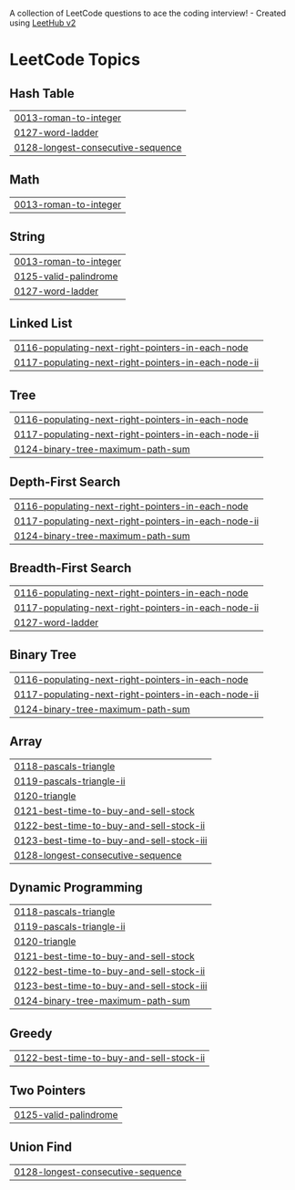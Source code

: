 A collection of LeetCode questions to ace the coding interview! - Created using [LeetHub v2](https://github.com/arunbhardwaj/LeetHub-2.0)
<!---LeetCode Topics Start-->
# LeetCode Topics
## Hash Table
|  |
| ------- |
| [0013-roman-to-integer](https://github.com/nilf4/LeetcodeRudra/tree/master/0013-roman-to-integer) |
| [0127-word-ladder](https://github.com/nilf4/LeetcodeRudra/tree/master/0127-word-ladder) |
| [0128-longest-consecutive-sequence](https://github.com/nilf4/LeetcodeRudra/tree/master/0128-longest-consecutive-sequence) |
## Math
|  |
| ------- |
| [0013-roman-to-integer](https://github.com/nilf4/LeetcodeRudra/tree/master/0013-roman-to-integer) |
## String
|  |
| ------- |
| [0013-roman-to-integer](https://github.com/nilf4/LeetcodeRudra/tree/master/0013-roman-to-integer) |
| [0125-valid-palindrome](https://github.com/nilf4/LeetcodeRudra/tree/master/0125-valid-palindrome) |
| [0127-word-ladder](https://github.com/nilf4/LeetcodeRudra/tree/master/0127-word-ladder) |
## Linked List
|  |
| ------- |
| [0116-populating-next-right-pointers-in-each-node](https://github.com/nilf4/LeetcodeRudra/tree/master/0116-populating-next-right-pointers-in-each-node) |
| [0117-populating-next-right-pointers-in-each-node-ii](https://github.com/nilf4/LeetcodeRudra/tree/master/0117-populating-next-right-pointers-in-each-node-ii) |
## Tree
|  |
| ------- |
| [0116-populating-next-right-pointers-in-each-node](https://github.com/nilf4/LeetcodeRudra/tree/master/0116-populating-next-right-pointers-in-each-node) |
| [0117-populating-next-right-pointers-in-each-node-ii](https://github.com/nilf4/LeetcodeRudra/tree/master/0117-populating-next-right-pointers-in-each-node-ii) |
| [0124-binary-tree-maximum-path-sum](https://github.com/nilf4/LeetcodeRudra/tree/master/0124-binary-tree-maximum-path-sum) |
## Depth-First Search
|  |
| ------- |
| [0116-populating-next-right-pointers-in-each-node](https://github.com/nilf4/LeetcodeRudra/tree/master/0116-populating-next-right-pointers-in-each-node) |
| [0117-populating-next-right-pointers-in-each-node-ii](https://github.com/nilf4/LeetcodeRudra/tree/master/0117-populating-next-right-pointers-in-each-node-ii) |
| [0124-binary-tree-maximum-path-sum](https://github.com/nilf4/LeetcodeRudra/tree/master/0124-binary-tree-maximum-path-sum) |
## Breadth-First Search
|  |
| ------- |
| [0116-populating-next-right-pointers-in-each-node](https://github.com/nilf4/LeetcodeRudra/tree/master/0116-populating-next-right-pointers-in-each-node) |
| [0117-populating-next-right-pointers-in-each-node-ii](https://github.com/nilf4/LeetcodeRudra/tree/master/0117-populating-next-right-pointers-in-each-node-ii) |
| [0127-word-ladder](https://github.com/nilf4/LeetcodeRudra/tree/master/0127-word-ladder) |
## Binary Tree
|  |
| ------- |
| [0116-populating-next-right-pointers-in-each-node](https://github.com/nilf4/LeetcodeRudra/tree/master/0116-populating-next-right-pointers-in-each-node) |
| [0117-populating-next-right-pointers-in-each-node-ii](https://github.com/nilf4/LeetcodeRudra/tree/master/0117-populating-next-right-pointers-in-each-node-ii) |
| [0124-binary-tree-maximum-path-sum](https://github.com/nilf4/LeetcodeRudra/tree/master/0124-binary-tree-maximum-path-sum) |
## Array
|  |
| ------- |
| [0118-pascals-triangle](https://github.com/nilf4/LeetcodeRudra/tree/master/0118-pascals-triangle) |
| [0119-pascals-triangle-ii](https://github.com/nilf4/LeetcodeRudra/tree/master/0119-pascals-triangle-ii) |
| [0120-triangle](https://github.com/nilf4/LeetcodeRudra/tree/master/0120-triangle) |
| [0121-best-time-to-buy-and-sell-stock](https://github.com/nilf4/LeetcodeRudra/tree/master/0121-best-time-to-buy-and-sell-stock) |
| [0122-best-time-to-buy-and-sell-stock-ii](https://github.com/nilf4/LeetcodeRudra/tree/master/0122-best-time-to-buy-and-sell-stock-ii) |
| [0123-best-time-to-buy-and-sell-stock-iii](https://github.com/nilf4/LeetcodeRudra/tree/master/0123-best-time-to-buy-and-sell-stock-iii) |
| [0128-longest-consecutive-sequence](https://github.com/nilf4/LeetcodeRudra/tree/master/0128-longest-consecutive-sequence) |
## Dynamic Programming
|  |
| ------- |
| [0118-pascals-triangle](https://github.com/nilf4/LeetcodeRudra/tree/master/0118-pascals-triangle) |
| [0119-pascals-triangle-ii](https://github.com/nilf4/LeetcodeRudra/tree/master/0119-pascals-triangle-ii) |
| [0120-triangle](https://github.com/nilf4/LeetcodeRudra/tree/master/0120-triangle) |
| [0121-best-time-to-buy-and-sell-stock](https://github.com/nilf4/LeetcodeRudra/tree/master/0121-best-time-to-buy-and-sell-stock) |
| [0122-best-time-to-buy-and-sell-stock-ii](https://github.com/nilf4/LeetcodeRudra/tree/master/0122-best-time-to-buy-and-sell-stock-ii) |
| [0123-best-time-to-buy-and-sell-stock-iii](https://github.com/nilf4/LeetcodeRudra/tree/master/0123-best-time-to-buy-and-sell-stock-iii) |
| [0124-binary-tree-maximum-path-sum](https://github.com/nilf4/LeetcodeRudra/tree/master/0124-binary-tree-maximum-path-sum) |
## Greedy
|  |
| ------- |
| [0122-best-time-to-buy-and-sell-stock-ii](https://github.com/nilf4/LeetcodeRudra/tree/master/0122-best-time-to-buy-and-sell-stock-ii) |
## Two Pointers
|  |
| ------- |
| [0125-valid-palindrome](https://github.com/nilf4/LeetcodeRudra/tree/master/0125-valid-palindrome) |
## Union Find
|  |
| ------- |
| [0128-longest-consecutive-sequence](https://github.com/nilf4/LeetcodeRudra/tree/master/0128-longest-consecutive-sequence) |
<!---LeetCode Topics End-->